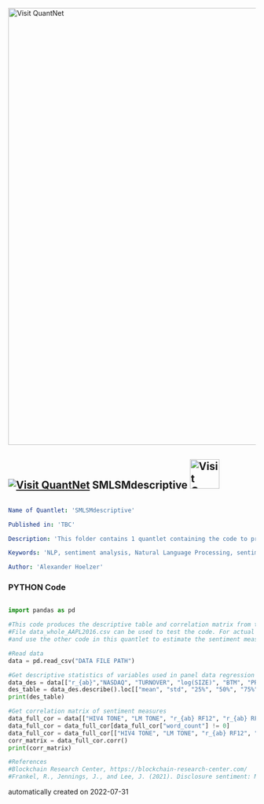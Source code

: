 [<img src="https://github.com/QuantLet/Styleguide-and-FAQ/blob/master/pictures/banner.png" width="888" alt="Visit QuantNet">](http://quantlet.de/)

## [<img src="https://github.com/QuantLet/Styleguide-and-FAQ/blob/master/pictures/qloqo.png" alt="Visit QuantNet">](http://quantlet.de/) **SMLSMdescriptive** [<img src="https://github.com/QuantLet/Styleguide-and-FAQ/blob/master/pictures/QN2.png" width="60" alt="Visit QuantNet 2.0">](http://quantlet.de/)

```yaml

Name of Quantlet: 'SMLSMdescriptive'

Published in: 'TBC'

Description: 'This folder contains 1 quantlet containing the code to produce the descriptive table and the correlation matrix in the master thesis Supervised Machine Learning Sentiment Measures'

Keywords: 'NLP, sentiment analysis, Natural Language Processing, sentiment, news articles'

Author: 'Alexander Hoelzer'

```

### PYTHON Code
```python

import pandas as pd

#This code produces the descriptive table and correlation matrix from the master thesis "Supervised Machine Learning Sentiment Measures"
#File data_whole_AAPL2016.csv can be used to test the code. For actual table from thesis, download the data set from the Blockchain Research Center 
#and use the other code in this quantlet to estimate the sentiment measures. Overall table structure based on Frankel, Jennings and Lee (2021).

#Read data 
data = pd.read_csv("DATA FILE PATH")

#Get descriptive statistics of variables used in panel data regression
data_des = data[["r_{ab}","NASDAQ", "TURNOVER", "log(SIZE)", "BTM", "PREFALPHA", "HIV4 TONE", "LM TONE", "r_{ab} RF12", "r_{ab} RFFin", "r_{ab} FinNN"]]
des_table = data_des.describe().loc[["mean", "std", "25%", "50%", "75%"]]
print(des_table)

#Get correlation matrix of sentiment measures 
data_full_cor = data[["HIV4 TONE", "LM TONE", "r_{ab} RF12", "r_{ab} RFFin", "r_{ab} FinNN", "word_count"]]
data_full_cor = data_full_cor[data_full_cor["word_count"] != 0]
data_full_cor = data_full_cor[["HIV4 TONE", "LM TONE", "r_{ab} RF12", "r_{ab} RFFin", "r_{ab} FinNN"]]
corr_matrix = data_full_cor.corr()
print(corr_matrix)

#References
#Blockchain Research Center, https://blockchain-research-center.com/
#Frankel, R., Jennings, J., and Lee, J. (2021). Disclosure sentiment: Machine learning vs. dictionary methods. Management Science

```

automatically created on 2022-07-31